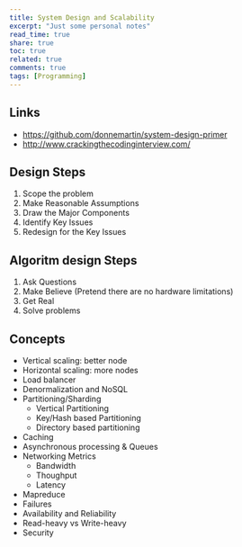 ```yaml
---
title: System Design and Scalability
excerpt: "Just some personal notes"
read_time: true
share: true
toc: true
related: true
comments: true
tags: [Programming]
---
```


## Links

- https://github.com/donnemartin/system-design-primer
- http://www.crackingthecodinginterview.com/

## Design Steps

1. Scope the problem
2. Make Reasonable Assumptions
3. Draw the Major Components
4. Identify Key Issues
5. Redesign for the Key Issues

## Algoritm design Steps

1. Ask Questions
2. Make Believe (Pretend there are no hardware limitations)
3. Get Real
4. Solve problems

## Concepts

- Vertical scaling: better node
- Horizontal scaling: more nodes
- Load balancer
- Denormalization and NoSQL
- Partitioning/Sharding
  - Vertical Partitioning
  - Key/Hash based Partitioning
  - Directory based partitioning
- Caching
- Asynchronous processing & Queues
- Networking Metrics
  - Bandwidth
  - Thoughput
  - Latency
- Mapreduce
- Failures
- Availability and Reliability
- Read-heavy vs Write-heavy
- Security

